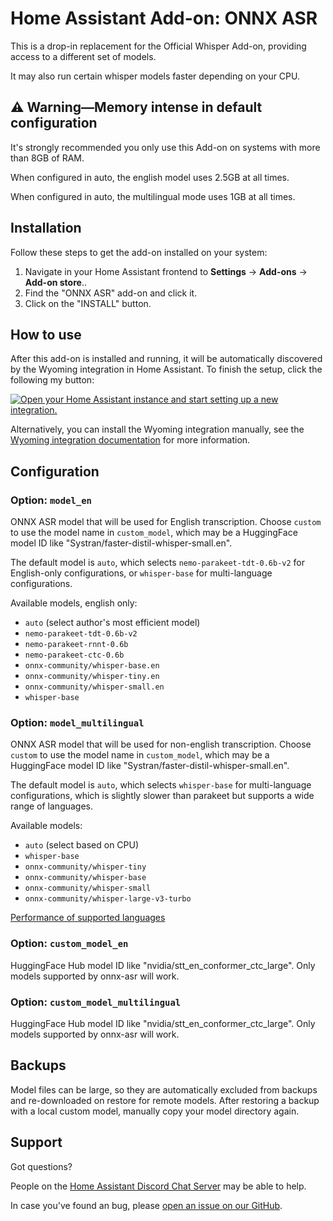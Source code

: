 # Home Assistant Add-on: ONNX ASR

This is a drop-in replacement for the Official Whisper Add-on, providing access to a different set of models.

It may also run certain whisper models faster depending on your CPU.

## ⚠️ Warning—Memory intense in default configuration

It's strongly recommended you only use this Add-on on systems with more than 8GB of RAM.

When configured in auto, the english model uses 2.5GB at all times.

When configured in auto, the multilingual mode uses 1GB at all times.

## Installation

Follow these steps to get the add-on installed on your system:

1. Navigate in your Home Assistant frontend to **Settings** -> **Add-ons** -> **Add-on store**..
2. Find the "ONNX ASR" add-on and click it.
3. Click on the "INSTALL" button.

## How to use

After this add-on is installed and running, it will be automatically discovered
by the Wyoming integration in Home Assistant. To finish the setup,
click the following my button:

[![Open your Home Assistant instance and start setting up a new integration.](https://my.home-assistant.io/badges/config_flow_start.svg)](https://my.home-assistant.io/redirect/config_flow_start/?domain=wyoming)

Alternatively, you can install the Wyoming integration manually, see the
[Wyoming integration documentation](https://www.home-assistant.io/integrations/wyoming/)
for more information.

## Configuration

### Option: `model_en`

ONNX ASR model that will be used for English transcription. Choose `custom` to use the model name in `custom_model`, which may be a HuggingFace model ID like "Systran/faster-distil-whisper-small.en".

The default model is `auto`, which selects `nemo-parakeet-tdt-0.6b-v2` for English-only configurations, or `whisper-base` for multi-language configurations.

Available models, english only:

- `auto` (select author's most efficient model)
- `nemo-parakeet-tdt-0.6b-v2`
- `nemo-parakeet-rnnt-0.6b`
- `nemo-parakeet-ctc-0.6b`
- `onnx-community/whisper-base.en`
- `onnx-community/whisper-tiny.en`
- `onnx-community/whisper-small.en`
- `whisper-base`

### Option: `model_multilingual`

ONNX ASR model that will be used for non-english transcription. Choose `custom` to use the model name in `custom_model`, which may be a HuggingFace model ID like "Systran/faster-distil-whisper-small.en".

The default model is `auto`, which selects `whisper-base` for multi-language configurations, which is slightly slower than parakeet but supports a wide range of languages.

Available models:

- `auto` (select based on CPU)
- `whisper-base`
- `onnx-community/whisper-tiny`
- `onnx-community/whisper-base`
- `onnx-community/whisper-small`
- `onnx-community/whisper-large-v3-turbo`

[Performance of supported languages](https://github.com/openai/whisper#available-models-and-languages)

### Option: `custom_model_en`

HuggingFace Hub model ID like "nvidia/stt_en_conformer_ctc_large". Only models supported by onnx-asr will work.

### Option: `custom_model_multilingual`

HuggingFace Hub model ID like "nvidia/stt_en_conformer_ctc_large". Only models supported by onnx-asr will work.

## Backups

Model files can be large, so they are automatically excluded from backups and re-downloaded on restore for remote models.
After restoring a backup with a local custom model, manually copy your model directory again.

## Support

Got questions?

People on the [Home Assistant Discord Chat Server][discord] may be able to help.

In case you've found an bug, please [open an issue on our GitHub][issue].

[discord]: https://discord.gg/c5DvZ4e
[issue]: https://github.com/tboby/wyoming-onnx-asr/issues
[repository]: https://github.com/tboby/wyoming-onnx-asr

